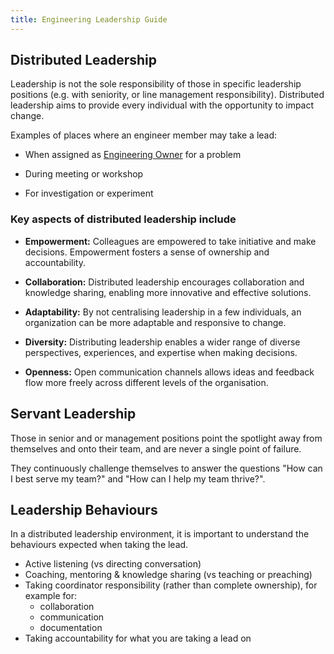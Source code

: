 ```yaml
---
title: Engineering Leadership Guide
---
```


## Distributed Leadership

Leadership is not the sole responsibility of those in specific leadership positions (e.g. with seniority, or line management responsibility). Distributed leadership aims to provide every individual with the opportunity to impact change.

Examples of places where an engineer member may take a lead:

- When assigned as [Engineering Owner](../Governance/Problem-Ownership/Engineering-Owner.md) for a problem

- During meeting or workshop

- For investigation or experiment

### Key aspects of distributed leadership include

- **Empowerment:** Colleagues are empowered to take initiative and make decisions. Empowerment fosters a sense of ownership and accountability.

- **Collaboration:** Distributed leadership encourages collaboration and knowledge sharing, enabling more innovative and effective solutions.

- **Adaptability:** By not centralising leadership in a few individuals, an organization can be more adaptable and responsive to change.

- **Diversity:** Distributing leadership enables a wider range of diverse perspectives, experiences, and expertise when making decisions.

- **Openness:** Open communication channels allows ideas and feedback flow more freely across different levels of the organisation.

## Servant Leadership

Those in senior and or management positions point the spotlight away from themselves and onto their team, and are never a single point of failure.

They continuously challenge themselves to answer the questions "How can I best serve my team?" and "How can I help my team thrive?".

## Leadership Behaviours

In a distributed leadership environment, it is important to understand the behaviours expected when taking the lead.

- Active listening (vs directing conversation)
- Coaching, mentoring & knowledge sharing (vs teaching or preaching)
- Taking coordinator responsibility (rather than complete ownership), for example for:
    - collaboration
    - communication
    - documentation
- Taking accountability for what you are taking a lead on

